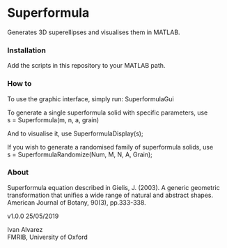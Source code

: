 # Superformula
Generates 3D superellipses and visualises them in MATLAB.

### Installation
Add the scripts in this repository to your MATLAB path. 

### How to
To use the graphic interface, simply run:
SuperformulaGui

To generate a single superformula solid with specific parameters, use  
s = Superformula(m, n, a, grain)  
  
And to visualise it, use
SuperformulaDisplay(s);
  
If you wish to generate a randomised family of superformula solids, use  
s = SuperformulaRandomize(Num, M, N, A, Grain);  
  
### About
Superformula equation described in Gielis, J. (2003). A generic geometric transformation that unifies a  wide range of natural and abstract shapes. American Journal of Botany, 90(3), pp.333-338.

v1.0.0 25/05/2019

Ivan Alvarez  
FMRIB, University of Oxford 
